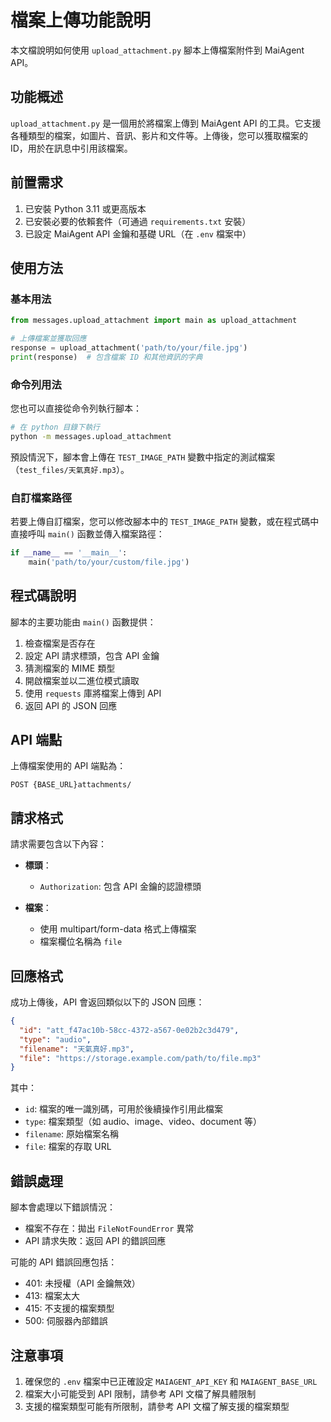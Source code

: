 # 檔案上傳功能說明

本文檔說明如何使用 `upload_attachment.py` 腳本上傳檔案附件到 MaiAgent API。

## 功能概述

`upload_attachment.py` 是一個用於將檔案上傳到 MaiAgent API 的工具。它支援各種類型的檔案，如圖片、音訊、影片和文件等。上傳後，您可以獲取檔案的 ID，用於在訊息中引用該檔案。

## 前置需求

1. 已安裝 Python 3.11 或更高版本
2. 已安裝必要的依賴套件（可通過 `requirements.txt` 安裝）
3. 已設定 MaiAgent API 金鑰和基礎 URL（在 `.env` 檔案中）

## 使用方法

### 基本用法

```python
from messages.upload_attachment import main as upload_attachment

# 上傳檔案並獲取回應
response = upload_attachment('path/to/your/file.jpg')
print(response)  # 包含檔案 ID 和其他資訊的字典
```

### 命令列用法

您也可以直接從命令列執行腳本：

```bash
# 在 python 目錄下執行
python -m messages.upload_attachment
```

預設情況下，腳本會上傳在 `TEST_IMAGE_PATH` 變數中指定的測試檔案（`test_files/天氣真好.mp3`）。

### 自訂檔案路徑

若要上傳自訂檔案，您可以修改腳本中的 `TEST_IMAGE_PATH` 變數，或在程式碼中直接呼叫 `main()` 函數並傳入檔案路徑：

```python
if __name__ == '__main__':
    main('path/to/your/custom/file.jpg')
```

## 程式碼說明

腳本的主要功能由 `main()` 函數提供：

1. 檢查檔案是否存在
2. 設定 API 請求標頭，包含 API 金鑰
3. 猜測檔案的 MIME 類型
4. 開啟檔案並以二進位模式讀取
5. 使用 `requests` 庫將檔案上傳到 API
6. 返回 API 的 JSON 回應

## API 端點

上傳檔案使用的 API 端點為：

```
POST {BASE_URL}attachments/
```

## 請求格式

請求需要包含以下內容：

- **標頭**：
  - `Authorization`: 包含 API 金鑰的認證標頭
  
- **檔案**：
  - 使用 multipart/form-data 格式上傳檔案
  - 檔案欄位名稱為 `file`

## 回應格式

成功上傳後，API 會返回類似以下的 JSON 回應：

```json
{
  "id": "att_f47ac10b-58cc-4372-a567-0e02b2c3d479",
  "type": "audio",
  "filename": "天氣真好.mp3",
  "file": "https://storage.example.com/path/to/file.mp3"
}
```

其中：
- `id`: 檔案的唯一識別碼，可用於後續操作引用此檔案
- `type`: 檔案類型（如 audio、image、video、document 等）
- `filename`: 原始檔案名稱
- `file`: 檔案的存取 URL

## 錯誤處理

腳本會處理以下錯誤情況：

- 檔案不存在：拋出 `FileNotFoundError` 異常
- API 請求失敗：返回 API 的錯誤回應

可能的 API 錯誤回應包括：
- 401: 未授權（API 金鑰無效）
- 413: 檔案太大
- 415: 不支援的檔案類型
- 500: 伺服器內部錯誤

## 注意事項

1. 確保您的 `.env` 檔案中已正確設定 `MAIAGENT_API_KEY` 和 `MAIAGENT_BASE_URL`
2. 檔案大小可能受到 API 限制，請參考 API 文檔了解具體限制
3. 支援的檔案類型可能有所限制，請參考 API 文檔了解支援的檔案類型 